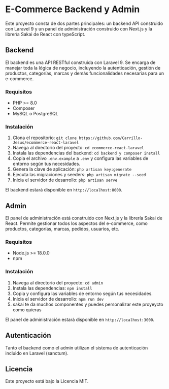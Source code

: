 # E-Commerce Backend y Admin

Este proyecto consta de dos partes principales: un backend API construido con Laravel 9 y un panel de administración construido con Next.js y la librería Sakai de React con typeScript.

## Backend

El backend es una API RESTful construida con Laravel 9. Se encarga de manejar toda la lógica de negocio, incluyendo la autenticación, gestión de productos, categorías, marcas y demás funcionalidades necesarias para un e-commerce.

### Requisitos

- PHP >= 8.0
- Composer
- MySQL o PostgreSQL

### Instalación

1. Clona el repositorio: `git clone https://github.com/Carrillo-Jesus/ecommerce-react-laravel`
2. Navega al directorio del proyecto: `cd ecommerce-react-laravel`
3. Instala las dependencias del backend: `cd backend y composer install`
4. Copia el archivo `.env.example` a `.env` y configura las variables de entorno según tus necesidades.
5. Genera la clave de aplicación: `php artisan key:generate`
6. Ejecuta las migraciones y seeders: `php artisan migrate --seed`
7. Inicia el servidor de desarrollo: `php artisan serve`

El backend estará disponible en `http://localhost:8000`.

## Admin

El panel de administración está construido con Next.js y la librería Sakai de React. Permite gestionar todos los aspectos del e-commerce, como productos, categorías, marcas, pedidos, usuarios, etc.

### Requisitos

- Node.js >= 18.0.0
- npm

### Instalación

1. Navega al directorio del proyecto: `cd admin`
2. Instala las dependencias: `npm install`
3. Copia y configura las variables de entorno según tus necesidades.
4. Inicia el servidor de desarrollo: `npm run dev`
5. sakai te da muchos componentes y puedes personalizar este proyeycto como quieras

El panel de administración estará disponible en `http://localhost:3000`.

## Autenticación

Tanto el backend como el admin utilizan el sistema de autenticación incluido en Laravel (sanctum).

## Licencia

Este proyecto está bajo la Licencia MIT.